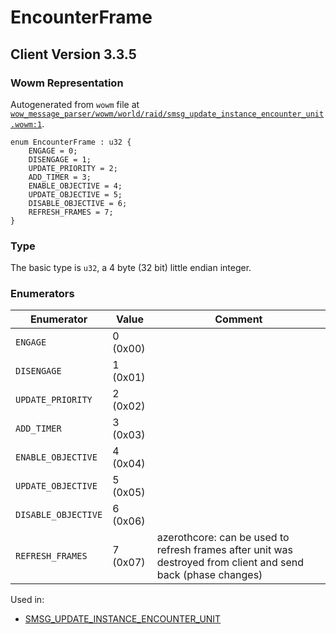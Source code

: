 # EncounterFrame

## Client Version 3.3.5

### Wowm Representation

Autogenerated from `wowm` file at [`wow_message_parser/wowm/world/raid/smsg_update_instance_encounter_unit.wowm:1`](https://github.com/gtker/wow_messages/tree/main/wow_message_parser/wowm/world/raid/smsg_update_instance_encounter_unit.wowm#L1).

```rust,ignore
enum EncounterFrame : u32 {
    ENGAGE = 0;
    DISENGAGE = 1;
    UPDATE_PRIORITY = 2;
    ADD_TIMER = 3;
    ENABLE_OBJECTIVE = 4;
    UPDATE_OBJECTIVE = 5;
    DISABLE_OBJECTIVE = 6;
    REFRESH_FRAMES = 7;
}
```
### Type
The basic type is `u32`, a 4 byte (32 bit) little endian integer.
### Enumerators
| Enumerator | Value  | Comment |
| --------- | -------- | ------- |
| `ENGAGE` | 0 (0x00) |  |
| `DISENGAGE` | 1 (0x01) |  |
| `UPDATE_PRIORITY` | 2 (0x02) |  |
| `ADD_TIMER` | 3 (0x03) |  |
| `ENABLE_OBJECTIVE` | 4 (0x04) |  |
| `UPDATE_OBJECTIVE` | 5 (0x05) |  |
| `DISABLE_OBJECTIVE` | 6 (0x06) |  |
| `REFRESH_FRAMES` | 7 (0x07) | azerothcore: can be used to refresh frames after unit was destroyed from client and send back (phase changes) |

Used in:
* [SMSG_UPDATE_INSTANCE_ENCOUNTER_UNIT](smsg_update_instance_encounter_unit.md)


